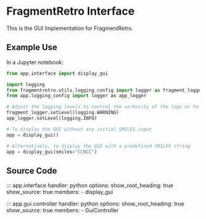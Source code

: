 # FragmentRetro Interface

This is the GUI Implementation for FragmentRetro.

## Example Use

In a Jupyter notebook:

```python
from app.interface import display_gui

import logging
from fragmentretro.utils.logging_config import logger as fragment_logger
from app.logging_config import logger as app_logger

# Adjust the logging levels to control the verbosity of the logs or to suppress them
fragment_logger.setLevel(logging.WARNING)
app_logger.setLevel(logging.INFO) 

# To display the GUI without any initial SMILES input
app = display_gui()

# Alternatively, to display the GUI with a predefined SMILES string
app = display_gui(smiles="CCNCC")
```

## Source Code

::: app.interface
    handler: python
    options:
      show_root_heading: true
      show_source: true
      members:
        - display_gui

::: app.gui.controller
    handler: python
    options:
      show_root_heading: true
      show_source: true
      members:
        - GuiController
